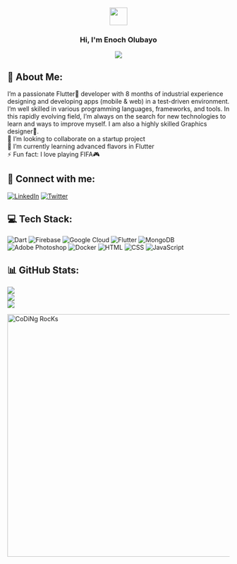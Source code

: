 <h3 align="center">
  <img src="https://media.giphy.com/media/hvRJCLFzcasrR4ia7z/giphy.gif" width="40">
</h3>

<h3 align="center">
  Hi, I'm Enoch Olubayo
</h3>

<p align="center">
  <a><img src="https://readme-typing-svg.herokuapp.com?font=poppins&center=true&vCenter=true&lines=Professional+Flutter+Developer;Experienced+Web+Developer;Expert+Graphics+Designer;8%2B+months+of+coding+experience"></a>
</p>

## 💫 About Me:
I’m a passionate Flutter💙 developer with 8 months of industrial experience designing and developing apps (mobile & web) in a test-driven environment. I’m well skilled in various programming languages, frameworks, and tools. In this rapidly evolving field, I’m always on the search for new technologies to learn and ways to improve myself. I am also a highly skilled Graphics designer🎨.<br>🤝 I’m looking to collaborate on a startup project<br>🌱 I’m currently learning advanced flavors in Flutter<br>⚡ Fun fact: I love playing FIFA🎮

## 📱 Connect with me:
 [![LinkedIn](https://img.shields.io/badge/LinkedIn-%230077B5.svg?logo=linkedin&logoColor=white)](www.linkedin.com/in/enoch-olubayo-eao) [![Twitter](https://img.shields.io/badge/Facebook-%231DA1F2.svg?logo=Facebook&logoColor=white)](https://web.facebook.com/profile.php?id=100038763784686) 

## 💻 Tech Stack:
![Dart](https://img.shields.io/badge/dart-%230175C2.svg?style=for-the-badge&logo=dart&logoColor=white) ![Firebase](https://img.shields.io/badge/firebase-%23039BE5.svg?style=for-the-badge&logo=firebase) ![Google Cloud](https://img.shields.io/badge/Google%20Cloud-%234285F4.svg?style=for-the-badge&logo=google-cloud&logoColor=white) ![Flutter](https://img.shields.io/badge/Flutter-%2302569B.svg?style=for-the-badge&logo=Flutter&logoColor=white) ![MongoDB](https://img.shields.io/badge/MongoDB-%234ea94b.svg?style=for-the-badge&logo=mongodb&logoColor=white) ![Adobe Photoshop](https://img.shields.io/badge/adobephotoshop-%2331A8FF.svg?style=for-the-badge&logo=adobephotoshop&logoColor=white) ![Docker](https://img.shields.io/badge/docker-%230db7ed.svg?style=for-the-badge&logo=docker&logoColor=white) ![HTML](https://img.shields.io/badge/html-%230db7ed.svg?style=for-the-badge&logo=html&logoColor=white) ![CSS](https://img.shields.io/badge/css-%230db7ed.svg?style=for-the-badge&logo=css&logoColor=white)  ![JavaScript](https://img.shields.io/badge/Javascript-%230db7ed.svg?style=for-the-badge&logo=Javascript&logoColor=white) 
## 📊 GitHub Stats:
![](https://github-readme-stats.vercel.app/api?username=Adegunju1&theme=react&hide_border=true&include_all_commits=true&count_private=true)<br/>
![](https://github-readme-streak-stats.herokuapp.com/?user=Adegunju1&theme=react&hide_border=true)<br/>
![](https://github-readme-stats.vercel.app/api/top-langs/?username=Adegunju1&theme=react&hide_border=true&include_all_commits=true&count_private=true&layout=compact)


<img align="center" src="https://github.com/SP-XD/SP-XD/blob/main/images/dev-working_rounded.gif?raw=true" alt="CoDiNg RocKs"  width="550"/><br> 
